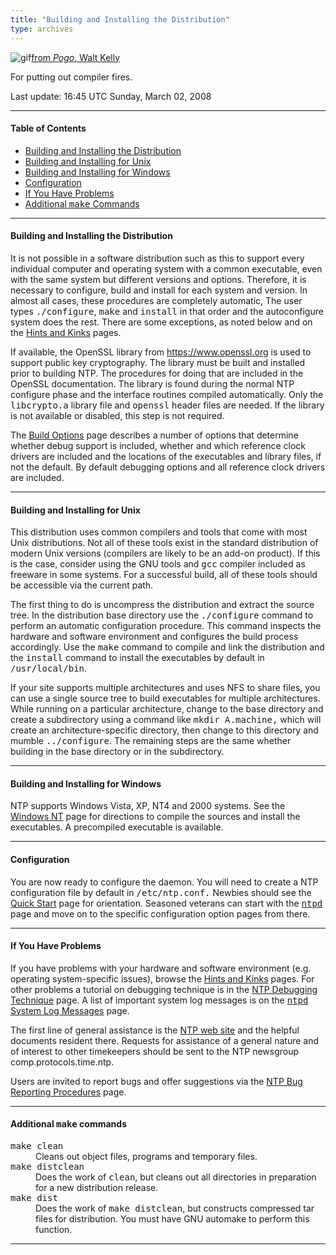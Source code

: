 ```yaml
---
title: "Building and Installing the Distribution"
type: archives
---
```


![gif](/archives/pic/beaver.gif)[from _Pogo_, Walt Kelly](http://www.eecis.udel.edu/%7emills/pictures.html)

For putting out compiler fires.

Last update: 16:45 UTC Sunday, March 02, 2008

* * *

#### Table of Contents

*   [Building and Installing the Distribution](/archives/4.2.6-series/build/#building-and-installing-the-distribution)
*   [Building and Installing for Unix](/archives/4.2.6-series/build/#building-and-installing-for-unix)
*   [Building and Installing for Windows](/archives/4.2.6-series/build/#building-and-installing-for-windows)
*   [Configuration](/archives/4.2.6-series/build/#configuration)
*   [If You Have Problems](/archives/4.2.6-series/build/#if-you-have-problems)
*   [Additional <tt>make</tt> Commands](/archives/4.2.6-series/build/#additional-ttmakett-commands)

* * *

#### Building and Installing the Distribution

It is not possible in a software distribution such as this to support every individual computer and operating system with a common executable, even with the same system but different versions and options. Therefore, it is necessary to configure, build and install for each system and version. In almost all cases, these procedures are completely automatic, The user types <tt>./configure</tt>, <tt>make</tt> and <tt>install</tt> in that order and the autoconfigure system does the rest. There are some exceptions, as noted below and on the [Hints and Kinks](/archives/4.2.6-series/hints) pages.

If available, the OpenSSL library from https://www.openssl.org is used to support public key cryptography. The library must be built and installed prior to building NTP. The procedures for doing that are included in the OpenSSL documentation. The library is found during the normal NTP configure phase and the interface routines compiled automatically. Only the <tt>libcrypto.a</tt> library file and <tt>openssl</tt> header files are needed. If the library is not available or disabled, this step is not required.

The [Build Options](/archives/4.2.6-series/config) page describes a number of options that determine whether debug support is included, whether and which reference clock drivers are included and the locations of the executables and library files, if not the default. By default debugging options and all reference clock drivers are included.
* * *

#### Building and Installing for Unix

This distribution uses common compilers and tools that come with most Unix distributions. Not all of these tools exist in the standard distribution of modern Unix versions (compilers are likely to be an add-on product). If this is the case, consider using the GNU tools and <tt>gcc</tt> compiler included as freeware in some systems. For a successful build, all of these tools should be accessible via the current path.

The first thing to do is uncompress the distribution and extract the source tree. In the distribution base directory use the <tt>./configure</tt> command to perform an automatic configuration procedure. This command inspects the hardware and software environment and configures the build process accordingly. Use the <tt>make</tt> command to compile and link the distribution and the <tt>install</tt> command to install the executables by default in <tt>/usr/local/bin</tt>.

If your site supports multiple architectures and uses NFS to share files, you can use a single source tree to build executables for multiple architectures. While running on a particular architecture, change to the base directory and create a subdirectory using a command like <tt>mkdir A.machine,</tt> which will create an architecture-specific directory, then change to this directory and mumble <tt>../configure</tt>. The remaining steps are the same whether building in the base directory or in the subdirectory.

* * *

#### Building and Installing for Windows

NTP supports Windows Vista, XP, NT4 and 2000 systems. See the [Windows NT](/archives/hints/winnt) page for directions to compile the sources and install the executables. A precompiled executable is available.

* * *

#### Configuration

You are now ready to configure the daemon. You will need to create a NTP configuration file by default in <tt>/etc/ntp.conf.</tt> Newbies should see the [Quick Start](/archives/4.2.6-series/quick) page for orientation. Seasoned veterans can start with the [<tt>ntpd</tt>](/archives/4.2.6-series/ntpd) page and move on to the specific configuration option pages from there.

* * *

#### If You Have Problems

If you have problems with your hardware and software environment (e.g. operating system-specific issues), browse the [Hints and Kinks](/archives/4.2.6-series/hints) pages. For other problems a tutorial on debugging technique is in the [NTP Debugging Technique](/archives/4.2.6-series/debug) page. A list of important system log messages is on the [<tt>ntpd</tt> System Log Messages](/archives/4.2.6-series/msyslog) page.

The first line of general assistance is the [NTP web site](http://www.ntp.org) and the helpful documents resident there. Requests for assistance of a general nature and of interest to other timekeepers should be sent to the NTP newsgroup comp.protocols.time.ntp.

Users are invited to report bugs and offer suggestions via the [NTP Bug Reporting Procedures](/archives/4.2.6-series/bugs) page.

* * *

#### Additional <tt>make</tt> commands

<dl>

<dt><tt>make clean</tt></dt>

<dd>Cleans out object files, programs and temporary files.</dd>

<dt><tt>make distclean</tt></dt>

<dd>Does the work of <tt>clean</tt>, but cleans out all directories in preparation for a new distribution release.</dd>

<dt><tt>make dist</tt></dt>

<dd>Does the work of <tt>make distclean</tt>, but constructs compressed tar files for distribution. You must have GNU automake to perform this function.</dd>

</dl>

* * *